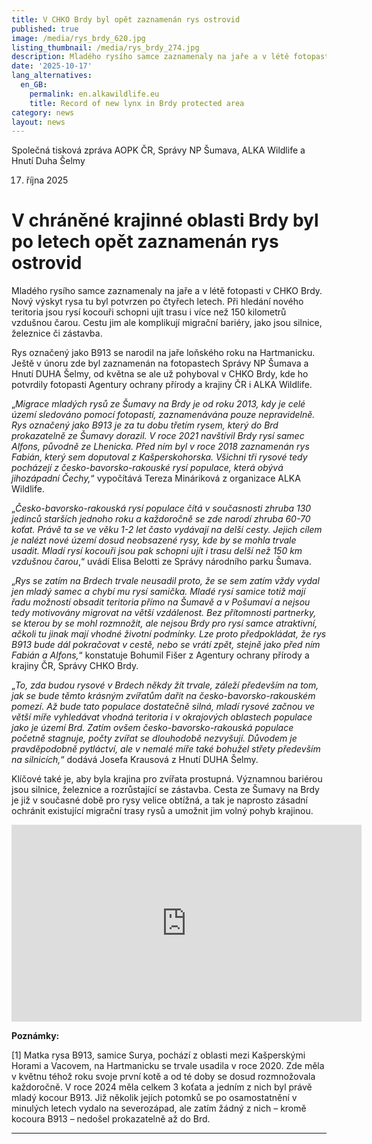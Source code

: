 ```yaml
---
title: V CHKO Brdy byl opět zaznamenán rys ostrovid
published: true
image: /media/rys_brdy_620.jpg
listing_thumbnail: /media/rys_brdy_274.jpg
description: Mladého rysího samce zaznamenaly na jaře a v létě fotopasti v CHKO Brdy.
date: '2025-10-17'
lang_alternatives:
  en_GB:
    permalink: en.alkawildlife.eu
    title: Record of new lynx in Brdy protected area
category: news
layout: news
---
```

Společná tisková zpráva AOPK ČR, Správy NP Šumava, ALKA Wildlife a Hnutí Duha Šelmy

17. října 2025

# V chráněné krajinné oblasti Brdy byl po letech opět zaznamenán rys ostrovid

Mladého rysího samce zaznamenaly na jaře a v létě fotopasti v CHKO Brdy. Nový výskyt rysa tu byl potvrzen po čtyřech letech. Při hledání nového teritoria jsou rysí kocouři schopni ujít trasu i více než 150 kilometrů vzdušnou čarou. Cestu jim ale komplikují migrační bariéry, jako jsou silnice, železnice či zástavba.   

Rys označený jako B913 se narodil na jaře loňského roku na Hartmanicku. Ještě v únoru zde byl zaznamenán na fotopastech Správy NP Šumava a Hnutí DUHA Šelmy, od května se ale už pohyboval v CHKO Brdy, kde ho potvrdily fotopasti Agentury ochrany přírody a krajiny ČR i ALKA Wildlife. 

„_Migrace mladých rysů ze Šumavy na Brdy je od roku 2013, kdy je celé území sledováno pomocí fotopastí, zaznamenávána pouze nepravidelně. Rys označený jako B913 je za tu dobu třetím rysem, který do Brd prokazatelně ze Šumavy dorazil. V roce 2021 navštívil Brdy rysí samec Alfons, původně ze Lhenicka. Před ním byl v roce 2018 zaznamenán rys Fabián, který sem doputoval z Kašperskohorska. Všichni tři rysové tedy pocházejí z česko-bavorsko-rakouské rysí populace, která obývá jihozápadní Čechy,_“ vypočítává Tereza Mináriková z organizace ALKA Wildlife.  

„_Česko-bavorsko-rakouská rysí populace čítá v současnosti zhruba 130 jedinců starších jednoho roku a každoročně se zde narodí zhruba 60-70 koťat. Právě ta se ve věku 1-2 let často vydávají na delší cesty. Jejich cílem je nalézt nové území dosud neobsazené rysy, kde by se mohla trvale usadit. Mladí rysí kocouři jsou pak schopni ujít i trasu delší než 150 km vzdušnou čarou_,“ uvádí Elisa Belotti ze Správy národního parku Šumava. 

„_Rys se zatím na Brdech trvale neusadil proto, že se sem zatím vždy vydal jen mladý samec a chybí mu rysí samička. Mladé rysí samice totiž mají řadu možností obsadit teritoria přímo na Šumavě a v Pošumaví a nejsou tedy motivovány migrovat na větší vzdálenost. Bez přítomnosti partnerky, se kterou by se mohl rozmnožit, ale nejsou Brdy pro rysí samce atraktivní, ačkoli tu jinak mají vhodné životní podmínky. Lze proto předpokládat, že rys B913 bude dál pokračovat v cestě, nebo se vrátí zpět, stejně jako před ním Fabián a Alfons,_“ konstatuje Bohumil Fišer z Agentury ochrany přírody a krajiny ČR, Správy CHKO Brdy. 

„_To, zda budou rysové v Brdech někdy žít trvale, záleží především na tom, jak se bude těmto krásným zvířatům dařit na česko-bavorsko-rakouském pomezí. Až bude tato populace dostatečně silná, mladí rysové začnou ve větší míře vyhledávat vhodná teritoria i v okrajových oblastech populace jako je území Brd. Zatím ovšem česko-bavorsko-rakouská populace početně stagnuje, počty zvířat se dlouhodobě nezvyšují. Důvodem je pravděpodobně pytláctví, ale v nemalé míře také bohužel střety především na silnicích,_“ dodává Josefa Krausová z Hnutí DUHA Šelmy.  

Klíčové také je, aby byla krajina pro zvířata prostupná. Významnou bariérou jsou silnice, železnice a rozrůstající se zástavba. Cesta ze Šumavy na Brdy je již v současné době pro rysy velice obtížná, a tak je naprosto zásadní ochránit existující migrační trasy rysů a umožnit jim volný pohyb krajinou.  

<iframe width="560" height="315" src="https://www.youtube.com/embed/oImrbYnYQVw" frameborder="0" allowfullscreen=""></iframe>

**Poznámky:**

\[1]  Matka rysa B913, samice Surya, pochází z oblasti mezi Kašperskými Horami a Vacovem, na Hartmanicku se trvale usadila v roce 2020. Zde měla v květnu téhož roku svoje první kotě a od té doby se dosud rozmnožovala každoročně. V roce 2024 měla celkem 3 koťata a jedním z nich byl právě mladý kocour B913. Již několik jejích potomků se po osamostatnění v minulých letech vydalo na severozápad, ale zatím žádný z nich – kromě kocoura B913 – nedošel prokazatelně až do Brd.   

****
